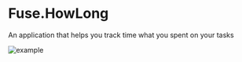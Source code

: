 # Fuse.HowLong
 An application that helps you track time what you spent on your tasks

![example](howlong.gif)
